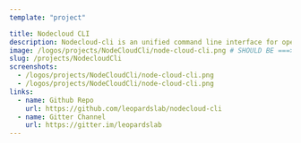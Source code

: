 ```yaml
---
template: "project"

title: Nodecloud CLI
description: Nodecloud-cli is an unified command line interface for open cloud based on nodecloud. nodecloud-cli supports cloud providers like AWS, Azure, GCP and many more.
image: /logos/projects/NodeCloudCli/node-cloud-cli.png # SHOULD BE ===> /logos/projects/x.png
slug: /projects/NodecloudCli
screenshots:
  - /logos/projects/NodeCloudCli/node-cloud-cli.png
  - /logos/projects/NodeCloudCli/node-cloud-cli.png
links:
  - name: Github Repo
    url: https://github.com/leopardslab/nodecloud-cli
  - name: Gitter Channel
    url: https://gitter.im/leopardslab
---
```

